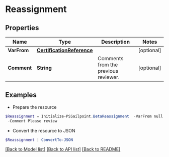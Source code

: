 # Reassignment
## Properties

Name | Type | Description | Notes
------------ | ------------- | ------------- | -------------
**VarFrom** | [**CertificationReference**](CertificationReference.md) |  | [optional] 
**Comment** | **String** | Comments from the previous reviewer. | [optional] 

## Examples

- Prepare the resource
```powershell
$Reassignment = Initialize-PSSailpoint.BetaReassignment  -VarFrom null `
 -Comment Please review
```

- Convert the resource to JSON
```powershell
$Reassignment | ConvertTo-JSON
```

[[Back to Model list]](../README.md#documentation-for-models) [[Back to API list]](../README.md#documentation-for-api-endpoints) [[Back to README]](../README.md)

